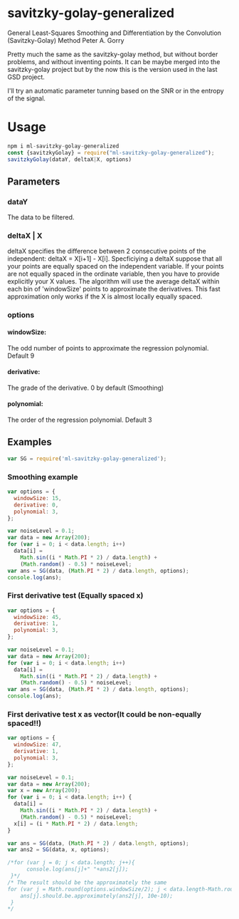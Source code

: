 # savitzky-golay-generalized

General Least-Squares Smoothing and Differentiation by the Convolution (Savitzky-Golay) Method Peter A. Gorry

Pretty much the same as the savitzky-golay method, but without border problems, and without inventing points.
It can be maybe merged into the savitzky-golay project but by the now this is the version used in the last GSD project.

I'll try an automatic parameter tunning based on the SNR or in the entropy of the signal.

# Usage

```js
npm i ml-savitzky-golay-generalized
const {savitzkyGolay} = require("ml-savitzky-golay-generalized");
savitzkyGolay(dataY, deltaX|X, options)
```

## Parameters

### dataY

The data to be filtered.

### deltaX | X

deltaX specifies the difference between 2 consecutive points of the independent: deltaX = X[i+1] - X[i]. Specficiying a deltaX suppose that all your points are equally spaced on the independent variable.
If your points are not equally spaced in the ordinate variable, then you have to provide explicitly your X values. The algorithm will use the average deltaX within each bin of 'windowSize' points to approximate the derivatives. This fast approximation only works if the X is almost locally equally spaced.

### options

#### windowSize:

The odd number of points to approximate the regression polynomial. Default 9

#### derivative:

The grade of the derivative. 0 by default (Smoothing)

#### polynomial:

The order of the regression polynomial. Default 3

## Examples

```js
var SG = require('ml-savitzky-golay-generalized');
```

### Smoothing example

```js
var options = {
  windowSize: 15,
  derivative: 0,
  polynomial: 3,
};

var noiseLevel = 0.1;
var data = new Array(200);
for (var i = 0; i < data.length; i++)
  data[i] =
    Math.sin((i * Math.PI * 2) / data.length) +
    (Math.random() - 0.5) * noiseLevel;
var ans = SG(data, (Math.PI * 2) / data.length, options);
console.log(ans);
```

### First derivative test (Equally spaced x)

```js
var options = {
  windowSize: 45,
  derivative: 1,
  polynomial: 3,
};

var noiseLevel = 0.1;
var data = new Array(200);
for (var i = 0; i < data.length; i++)
  data[i] =
    Math.sin((i * Math.PI * 2) / data.length) +
    (Math.random() - 0.5) * noiseLevel;
var ans = SG(data, (Math.PI * 2) / data.length, options);
console.log(ans);
```

### First derivative test x as vector(It could be non-equally spaced!!)

```js
var options = {
  windowSize: 47,
  derivative: 1,
  polynomial: 3,
};

var noiseLevel = 0.1;
var data = new Array(200);
var x = new Array(200);
for (var i = 0; i < data.length; i++) {
  data[i] =
    Math.sin((i * Math.PI * 2) / data.length) +
    (Math.random() - 0.5) * noiseLevel;
  x[i] = (i * Math.PI * 2) / data.length;
}

var ans = SG(data, (Math.PI * 2) / data.length, options);
var ans2 = SG(data, x, options);

/*for (var j = 0; j < data.length; j++){
      console.log(ans[j]+" "+ans2[j]);
 }*/
/* The result should be the approximately the same
for (var j = Math.round(options.windowSize/2); j < data.length-Math.round(options.windowSize/2); j++){
    ans[j].should.be.approximately(ans2[j], 10e-10);
 }
*/
```
